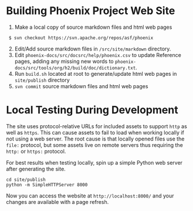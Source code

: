 # Building Phoenix Project Web Site

1. Make a local copy of source markdown files and html web pages

```
 $ svn checkout https://svn.apache.org/repos/asf/phoenix
```

2. Edit/Add source markdown files in `/src/site/markdown` directory.
2. Edit `phoenix-docs/src/docsrc/help/phoenix.csv` to update Reference pages, adding any missing new words to `phoenix-docs/src/tools/org/h2/build/doc/dictionary.txt`.
3. Run `build.sh` located at root to generate/update html web pages in `site/publish` directory
4. `svn commit` source markdown files and html web pages

# Local Testing During Development

The site uses protocol-relative URLs for included assets to support `http` as well as `https`.  This can cause assets to fail to load when working locally if not using a web server.  The root cause is that locally opened files use the `file:` protocol, but some assets live on remote servers thus requiring the `http:` or `https:` protocol.

For best results when testing locally, spin up a simple Python web server after generating the site.

```
cd site/publish
python -m SimpleHTTPServer 8000
```

Now you can access the website at `http://localhost:8000/` and your changes are available with a page refresh.
